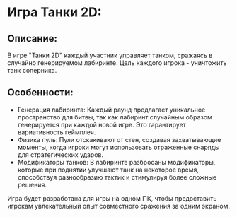 
# Игра Танки 2D: 
## Описание:
В игре "Танки 2D" каждый участник управляет танком, сражаясь в случайно генерируемом лабиринте. Цель каждого игрока - уничтожить танк соперника.
## Особенности:
- Генерация лабиринта: Каждый раунд предлагает уникальное пространство для битвы, так как лабиринт случайным образом генерируется при каждой новой игре. Это гарантирует вариативность геймплея.
- Физика пуль: Пули отскакивают от стен, создавая захватывающие моменты, когда игроки могут использовать отраженные снаряды для стратегических ударов.
- Модификаторы танков: В лабиринте разбросаны модификаторы, которые при поднятии улучшают танк на некоторое время, способствуя разнообразию тактик и стимулируя более сложные решения.
  
Игра будет разработана для игры на одном ПК, чтобы предоставить игрокам увлекательный опыт совместного сражения за одним экраном.

